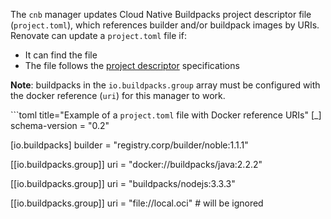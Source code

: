 The `cnb` manager updates Cloud Native Buildpacks project descriptor file (`project.toml`), which references builder and/or buildpack images by URIs.
Renovate can update a `project.toml` file if:

- It can find the file
- The file follows the [project descriptor](https://github.com/buildpacks/spec/blob/main/extensions/project-descriptor.md) specifications

__Note__: buildpacks in the `io.buildpacks.group` array must be configured with the docker reference (`uri`) for this manager to work.

```toml title="Example of a `project.toml` file with Docker reference URIs"
[_]
schema-version = "0.2"

[io.buildpacks]
builder = "registry.corp/builder/noble:1.1.1"

[[io.buildpacks.group]]
uri = "docker://buildpacks/java:2.2.2"

[[io.buildpacks.group]]
uri = "buildpacks/nodejs:3.3.3"

[[io.buildpacks.group]]
uri = "file://local.oci" # will be ignored
```
